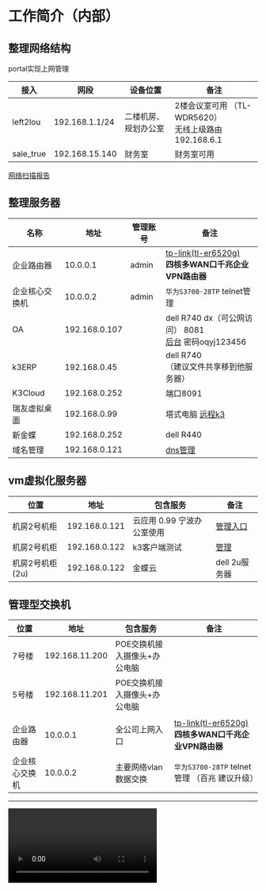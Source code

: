 # 工作简介（内部）



## 整理网络结构

portal实现上网管理



| 接入      | 网段           | 设备位置             | 备注                                                      |
| --------- | -------------- | -------------------- | --------------------------------------------------------- |
| left2lou  | 192.168.1.1/24 | 二楼机房、规划办公室 | 2楼会议室可用 （TL-WDR5620）<br />无线上级路由192.168.6.1 |
| sale_true | 192.168.15.140 | 财务室               | 财务室可用                                                |

[网络扫描报告](./%E6%89%AB%E6%8F%8F%E7%BB%93%E6%9E%9C.htm)

## 整理服务器



| 名称           | 地址          | 管理账号 | 备注                                                         |
| -------------- | ------------- | -------- | ------------------------------------------------------------ |
| 企业路由器     | 10.0.0.1      | admin    | [tp-link(tl-er6520g)](http://10.0.0.1/)<br />**四核多WAN口千兆企业VPN路由器** |
| 企业核心交换机 | 10.0.0.2      | admin    | `华为S3700-28TP` telnet管理                                  |
| OA             | 192.168.0.107 |          | dell R740 dx（可公网访问） 8081<br />[后台](http://oa.ouqiyj.com:8081/ouqi/admin/main.jsp)  密码oqyj123456 |
| k3ERP          | 192.168.0.45  |          | dell R740  <br/>（建议文件共享移到他服务器）                 |
| K3Cloud        | 192.168.0.252 |          | 端口8091                                                     |
| 瑞友虚拟桌面   | 192.168.0.99  |          | 塔式电脑   [远程k3](http://erp.ouqiyj.com:8005)              |
| 新金蝶         | 192.168.0.252 |          | dell R440                                                    |
| 域名管理       | 192.168.0.121 |          | [dns管理](http://192.168.0.101:3300/login.html)              |

## vm虚拟化服务器

| 位置            | 地址          | 包含服务                   | 备注                                    |
| --------------- | ------------- | -------------------------- | --------------------------------------- |
| 机房2号机柜     | 192.168.0.121 | 云应用 0.99 宁波办公室使用 | [管理入口](https://192.168.0.121:9090/) |
| 机房2号机柜     | 192.168.0.122 | k3客户端测试               | [管理](https://192.168.0.122:9090/)     |
| 机房2号机柜(2u) | 192.168.0.122 | 金蝶云                     | dell 2u服务器                           |

## 管理型交换机

| 位置           | 地址           | 包含服务                     | 备注                                                         |
| -------------- | -------------- | ---------------------------- | ------------------------------------------------------------ |
| 7号楼          | 192.168.11.200 | POE交换机接入摄像头+办公电脑 |                                                              |
| 5号楼          | 192.168.11.201 | POE交换机接入摄像头+办公电脑 |                                                              |
|                |                |                              |                                                              |
| 企业路由器     | 10.0.0.1       | 全公司上网入口               | [tp-link(tl-er6520g)](http://10.0.0.1/)<br />**四核多WAN口千兆企业VPN路由器** |
| 企业核心交换机 | 10.0.0.2       | 主要网络vlan数据交换         | `华为S3700-28TP` telnet管理 （百兆 建议升级）                |







------------------
<!-- webm格式 -->
<video id="video" controls=""  >
      <source id="webm" src="https://files.i1314.top/manim-ce.mp4" type="video/webm">
<ideos>